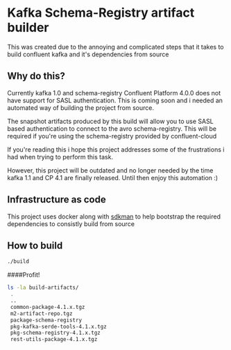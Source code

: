 # Kafka Schema-Registry artifact builder

This was created due to the annoying and complicated steps that it takes to
build confluent kafka and it's dependencies from source

## Why do this?
Currently kafka 1.0 and schema-registry Confluent Platform 4.0.0 does not have support for SASL
authentication.  This is coming soon and i needed an automated way of building
the project from source.

The snapshot artifacts produced by this build will allow you to use SASL based
authentication to connect to the avro schema-registry.  This will be required
if you're using the schema-registry provided by confluent-cloud

If you're reading this i hope this project addresses
some of the frustrations i had when trying to perform this task.

However, this project will be outdated and no longer needed by the time
kafka 1.1 and CP 4.1 are finally released.  Until then enjoy this automation :)

## Infrastructure as code
This project uses docker along with [sdkman](http://sdkman.io) to help
bootstrap the required dependencies to consistly build from source

## How to build

```bash
./build
```

####Profit!

```bash
ls -la build-artifacts/
 .
 ..
 common-package-4.1.x.tgz
 m2-artifact-repo.tgz
 package-schema-registry
 pkg-kafka-serde-tools-4.1.x.tgz
 pkg-schema-registry-4.1.x.tgz
 rest-utils-package-4.1.x.tgz
```

